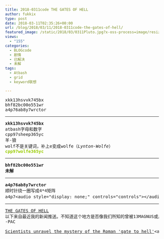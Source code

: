 ```yaml
---
title: 2018-0311code THE GATES OF HELL
author: fukkix
type: post
date: 2018-03-11T02:35:26+00:00
url: /blog/2018/03/11/2018-0311code-the-gates-of-hell/
featured_image: /static/2018/03/0311Pluto.jpg?x-oss-process=image/resize,m_fill,w_700,h_220
views:
  - "155"
categories:
  - BLOGcode
  - 剧情
  - 已解决
  - 未解
tags:
  - Atbash
  - grid
  - keyword联想

---
```

<pre>xkk13hsvvk745bx
bhf82bc00o551wr
a4p76ab8y7wrctor<!--more--></pre>

* * *

<pre><strong>xkk13hsvvk745bx
</strong>atbash字母和数字
cpp97sheep365yc
羊-狼
wolf不是关键词，补上e变成wolfe（<em>Lynton-Wolfe</em>）
<span style="color: #99cc00;"><strong>cpp97wolfe365yc</strong></span></pre>

* * *

<pre><strong>bhf82bc00o551wr
未解</strong></pre>

* * *

<pre><strong>a4p76ab8y7wrctor</strong>
顺时针绕一圈写成4*4矩阵
a4p7&lt;audio style="display: none;" controls="controls">&lt;/audio> rct6 wroa 7y8b 从左上开始竖着读 <span style="color: #99cc00;"><strong>arw74crypto876ab</strong></span></pre>

* * *

<pre><a href="http://investigate.ingress.com/2018/03/11/the-gates-of-hell/">THE GATES OF HELL</a>
以下来自最近我的新闻推送。不知道这个地方是否像我们所知的曾被13MAGNUS或反Magnus古代社会控制的那些地区一样，利用神话来守护一个古老强大的秘密肯定是他们的做法之一。或许Hank Johnson能提供些意见……调查员们，你怎么看？
-PAC 

<a href="https://www.cnn.com/2018/03/09/world/mystery-gates-to-hell-hierapolis/index.html">Scientists unravel the mystery of the Roman 'gate to hell'</a>&lt;audio style="display: none;" controls="controls">&lt;/audio></pre>

<audio style="display: none;" controls="controls"></audio>

<audio style="display: none;" controls="controls"></audio>